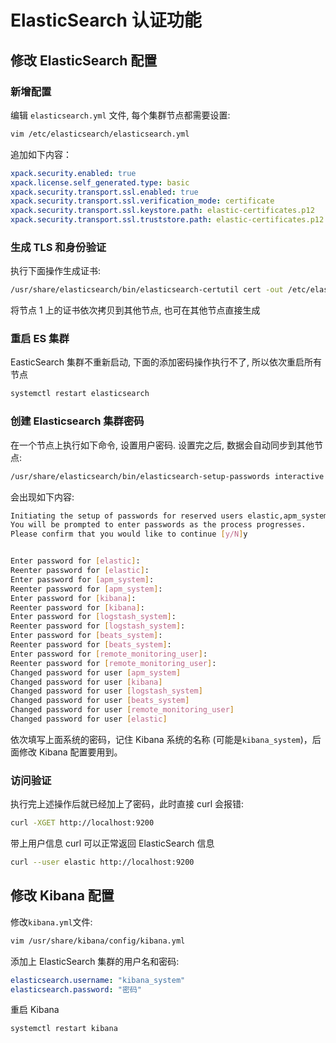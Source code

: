 <a name="6bac8ca7"></a>
# ElasticSearch 认证功能
<a name="cOSDo"></a>
## 修改 ElasticSearch 配置
<a name="VyDCo"></a>
### 新增配置
编辑 `elasticsearch.yml` 文件, 每个集群节点都需要设置:
```bash
vim /etc/elasticsearch/elasticsearch.yml
```
追加如下内容：
```yaml
xpack.security.enabled: true
xpack.license.self_generated.type: basic
xpack.security.transport.ssl.enabled: true
xpack.security.transport.ssl.verification_mode: certificate
xpack.security.transport.ssl.keystore.path: elastic-certificates.p12
xpack.security.transport.ssl.truststore.path: elastic-certificates.p12
```
<a name="diLyA"></a>
### 生成 TLS 和身份验证
执行下面操作生成证书:
```bash
/usr/share/elasticsearch/bin/elasticsearch-certutil cert -out /etc/elasticsearch/elastic-certificates.p12 -pass ""
```
将节点 1 上的证书依次拷贝到其他节点, 也可在其他节点直接生成
<a name="f3cc1075"></a>
### 重启 ES 集群
EasticSearch 集群不重新启动, 下面的添加密码操作执行不了, 所以依次重启所有节点
```bash
systemctl restart elasticsearch
```
<a name="dd3a6e67"></a>
### 创建 Elasticsearch 集群密码
在一个节点上执行如下命令, 设置用户密码. 设置完之后, 数据会自动同步到其他节点:
```bash
/usr/share/elasticsearch/bin/elasticsearch-setup-passwords interactive
```
会出现如下内容:
```bash
Initiating the setup of passwords for reserved users elastic,apm_system,kibana,logstash_system,beats_system,remote_monitoring_user.
You will be prompted to enter passwords as the process progresses.
Please confirm that you would like to continue [y/N]y


Enter password for [elastic]: 
Reenter password for [elastic]: 
Enter password for [apm_system]: 
Reenter password for [apm_system]: 
Enter password for [kibana]: 
Reenter password for [kibana]: 
Enter password for [logstash_system]: 
Reenter password for [logstash_system]: 
Enter password for [beats_system]: 
Reenter password for [beats_system]: 
Enter password for [remote_monitoring_user]: 
Reenter password for [remote_monitoring_user]: 
Changed password for user [apm_system]
Changed password for user [kibana]
Changed password for user [logstash_system]
Changed password for user [beats_system]
Changed password for user [remote_monitoring_user]
Changed password for user [elastic]
```
依次填写上面系统的密码，记住 Kibana 系统的名称 (可能是`kibana_system`)，后面修改 Kibana 配置要用到。
<a name="rXsR7"></a>
### 访问验证
执行完上述操作后就已经加上了密码，此时直接 curl 会报错:
```bash
curl -XGET http://localhost:9200
```
带上用户信息 curl 可以正常返回 ElasticSearch 信息
```bash
curl --user elastic http://localhost:9200
```
<a name="S9DVS"></a>
## 修改 Kibana 配置
修改`kibana.yml`文件:
```bash
vim /usr/share/kibana/config/kibana.yml
```
添加上 ElasticSearch 集群的用户名和密码:
```yaml
elasticsearch.username: "kibana_system"
elasticsearch.password: "密码"
```
重启 Kibana
```bash
systemctl restart kibana
```
